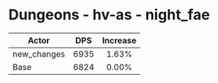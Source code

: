 # Dungeons - hv-as - night_fae
| Actor | DPS | Increase |
|---|:---:|:---:|
|new_changes|6935|1.63%|
|Base|6824|0.00%|
